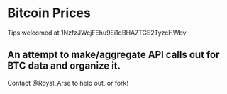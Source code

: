 # Bitcoin Prices

Tips welcomed at 1NzfzJWcjFEhu9Ei1qBHA7TGE2TyzcHWbv

## An attempt to make/aggregate API calls out for BTC data and organize it.

Contact @Royal_Arse to help out, or fork!  
